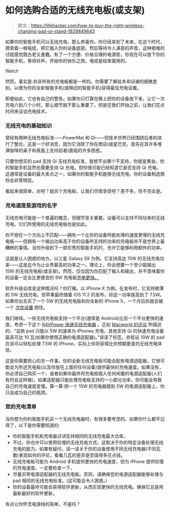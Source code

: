# 如何选购合适的无线充电板(或支架)

> 原文：<https://lifehacker.com/how-to-buy-the-right-wireless-charging-pad-or-stand-1829849643>

如果你的智能手机可以无线充电，那么恭喜你。你已经来到了未来，在这个时代，摸索着一根电缆，把它插入你的设备底部，然后等待令人满意的声音，这种艰难的过程感觉既古老又愚蠢。有了一个方便、价格合理的电源垫，你现在可以放下你的智能手机，等待铃声，开始你的快乐之旅。电缆是给笨蛋用的。

Watch

然而，事实是:并非所有的充电板都是一样的。你需要了解技术*和设备*的细微差别，以便为你的全新智能手机(或稍旧的智能手机)获得最佳充电设置。

即便如此，它也有自己的警告。如果你只打算在晚上把你的设备放下来，让它一次充电六到八个小时，那么细节就不那么重要了。但是在我们开始之前，让我们花点时间来谈谈充电技术。

### 无线充电的基础知识

曾经有两种无线充电标准——PowerMat 和 Qi——但技术世界已经围绕后者的进行了整合。这是一个好消息，因为它消除了你在商店(或星巴克，首先在其许多堆满咖啡的桌子和表面上支持前者)面临的许多困惑。

只要你想买的 pad 支持 Qi 无线充电标准，我想不出哪个不支持，你就是黄金。你的智能手机显然也需要支持 Qi 充电，但你很可能已经知道它是否支持 Qi 充电。这通常是设备的最大卖点之一，如果你的智能手机能够无线充电，你的设备制造商将会非常明显。

看起来很简单，对吧？就买个充电板，让我们尽情享受吧？差不多，但不完全是。

### 充电速度是游戏的名字

无线充电可能是一个普遍的概念，但细节至关重要。设备可以支持不同功率的无线充电，它们所使用的无线充电板也是如此。

你不想在一个方向上不匹配——拥有一个比你的设备所能处理的速度更慢的无线充电板——但拥有一个输出功率高于你的设备所支持的功率的充电板并不是世界上最糟糕的事情。当你升级到下一部优秀的智能手机时，也许它能够利用额外的功率。

这就是让人困惑的地方。以三星 Galaxy S9 为例。它支持高达 15W 的无线充电功率——这是迄今为止业界最高的功率之一。理论上，你会想要一个至少能输出 15W 的无线充电板(或支架)。然而，仅仅因为你匹配了输入和输出，并不意味着你的设备一定会比更便宜的 9W 充电板[充电更快。](https://www.androidcentral.com/galaxy-s9-and-15w-qi-wireless-chargers-what-you-need-know)

软件升级会改变这种情况吗？你打赌。以 iPhone X 为例。在发布时，它支持微薄的 5W 无线充电，但苹果最终随着 iOS 11.2 的发布，将这一功率提高到了 7.5W。如果你出去买了一个 5W 的无线充电板和你全新的 iPhone X，一个月后你就会被一个 [次优设置](https://www.macrumors.com/guide/iphone-x-fast-charging-speeds-compared/) 困住。

我们继续。一些无线充电板支持一个平台(通常是 Android)比另一个平台更快的速度。考虑一下这个 [RAVPower 快速无线充电器](https://www.amazon.com/Wireless-RAVPower-Certified-Charging-Qi-Enabled/dp/B0787WXCVF?asc_campaign=InlineText&asc_refurl=https://lifehacker.com/how-to-buy-the-right-wireless-charging-pad-or-stand-1829849643&asc_source=&tag=kinjalifehackerlink-20) 。正如 [Macworld 的评论](https://www.macworld.com/article/3243053/iphone-ipad/the-best-wireless-chargers-for-your-iphone.html) 所描述的，“这款 pad 只能以 5W 的速率为 iPhones 充电，其他支持 Qi 的快速充电设备最高可达 10 瓦(如果你使用正确的电源适配器)。”误读了标签，并假设 10W 的 pad 应该可以轻松处理 7.5W 的 iPhone，实际上你将获得比你预期更差的无线充电体验。

这是你需要担心的另一件事。你的全新无线充电板可能会配有电源适配器，它很可能会为所述充电板(以及你放在上面的任何设备)提供最快的充电速度。如果没有，你必须自己购买一个，或者如果你最终将充电板插入任何闲置的电源适配器(人们有时会这样做)，如果适配器只能处理充电板支持的一小部分功率，你可能会导致自己的充电速度变慢。算一算:把一个 15W 的充电器插到 5W 的电源适配器上，你只会成为自己的瓶颈。

### 您的充电清单

当你想为你的智能手机买一个无线充电器时，有很多要考虑的。如果你什么都不记得了，以下是你需要知道的:

*   你的智能手机和充电器*应该*支持相同的无线充电最大功率。
*   不过，你也许可以使用较慢的无线充电方式，这取决于你的特定设备处理无线充电的能力。如果有疑问，读一读关于你的设备使用不同无线充电器(不同瓦数)表现如何的评论，看看几瓦的差异是否值得多花点钱。
*   无线充电板可能为 Android 手机提供更快的充电速度，但为 iPhone 提供较慢的充电速度。一定要检查一下。
*   尽量买带电源适配器的无线充电板。否则，请确保您的电源适配器能够处理与 pad 相同的无线充电标准。(这可能会令人困惑。)
*   你的设备最终可能会获得软件更新，从而实现更快的无线充电。确保它总是用最新最好的软件更新。

有点让你怀念电源线的简单，不是吗？